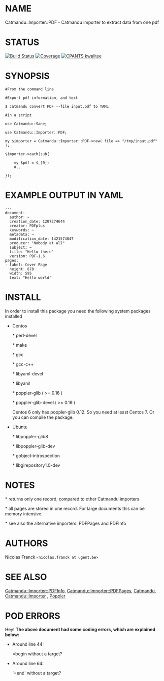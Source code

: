 # NAME

Catmandu::Importer::PDF - Catmandu importer to extract data from one pdf

# STATUS

[![Build Status](https://travis-ci.org/LibreCat/Catmandu-Importer-PDF.svg?branch=master)](https://travis-ci.org/LibreCat/Catmandu-Importer-PDF)
[![Coverage](https://coveralls.io/repos/LibreCat/Catmandu-Importer-PDF/badge.png?branch=master)](https://coveralls.io/r/LibreCat/Catmandu-Importer-PDF)
[![CPANTS kwalitee](http://cpants.cpanauthors.org/dist/Catmandu-Importer-PDF.png)](http://cpants.cpanauthors.org/dist/Catmandu-Importer-PDF)

# SYNOPSIS

    #From the command line

    #Export pdf information, and text

    $ catmandu convert PDF --file input.pdf to YAML

    #In a script

    use Catmandu::Sane;

    use Catmandu::Importer::PDF;

    my $importer = Catmandu::Importer::PDF->new( file => "/tmp/input.pdf" );

    $importer->each(sub{

        my $pdf = $_[0];
        #..

    });

# EXAMPLE OUTPUT IN YAML

    ---
    document:
      author: ~
      creation_date: 1207274644
      creator: PDFplus
      keywords: ~
      metadata: ~
      modification_date: 1421574847
      producer: "Nobody at all"
      subject: ~
      title: "Hello there"
      version: PDF-1.6
    pages:
    - label: Cover Page
      height: 878
      width: 595
      text: "Hello world"

# INSTALL

In order to install this package you need the following system packages installed

- Centos

    \* perl-devel

    \* make

    \* gcc

    \* gcc-c++

    \* libyaml-devel

    \* libyaml

    \* poppler-glib ( >= 0.16 )

    \* poppler-glib-devel ( >= 0.16 )

    Centos 6 only has poppler-glib 0.12. So you need at least Centos 7.
    Or you can compile the package.

- Ubuntu

    \* libpoppler-glib8

    \* libpoppler-glib-dev

    \* gobject-introspection

    \* libgirepository1.0-dev

# NOTES

\* returns only one record, compared to other Catmandu importers

\* all pages are stored in one record. For large documents this can be memory intensive.

\* see also the alternative importers: PDFPages and PDFInfo

# AUTHORS

Nicolas Franck `<nicolas.franck at ugent.be>`

# SEE ALSO

[Catmandu::Importer::PDFInfo](https://metacpan.org/pod/Catmandu::Importer::PDFInfo), [Catmandu::Importer::PDFPages](https://metacpan.org/pod/Catmandu::Importer::PDFPages), [Catmandu](https://metacpan.org/pod/Catmandu), [Catmandu::Importer](https://metacpan.org/pod/Catmandu::Importer) , [Poppler](https://metacpan.org/pod/Poppler)

# POD ERRORS

Hey! **The above document had some coding errors, which are explained below:**

- Around line 44:

    &#x3d;begin without a target?

- Around line 64:

    '=end' without a target?
